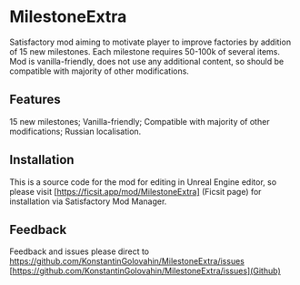 # MilestoneExtra
Satisfactory mod aiming to motivate player to improve factories by addition of 15 new milestones. Each milestone requires 50-100k of several items.
Mod is vanilla-friendly, does not use any additional content, so should be compatible with majority of other modifications. 

## Features
15 new milestones;
Vanilla-friendly;
Compatible with majority of other modifications;
Russian localisation.

## Installation
This is a source code for the mod for editing in Unreal Engine editor, so please visit [https://ficsit.app/mod/MilestoneExtra] (Ficsit page) for installation via Satisfactory Mod Manager.

## Feedback
Feedback and issues please direct to  https://github.com/KonstantinGolovahin/MilestoneExtra/issues [https://github.com/KonstantinGolovahin/MilestoneExtra/issues](Github)